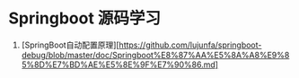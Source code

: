 # Springboot 源码学习

1. [SpringBoot自动配置原理][https://github.com/lujunfa/springboot-debug/blob/master/doc/Springboot%E8%87%AA%E5%8A%A8%E9%85%8D%E7%BD%AE%E5%8E%9F%E7%90%86.md]

